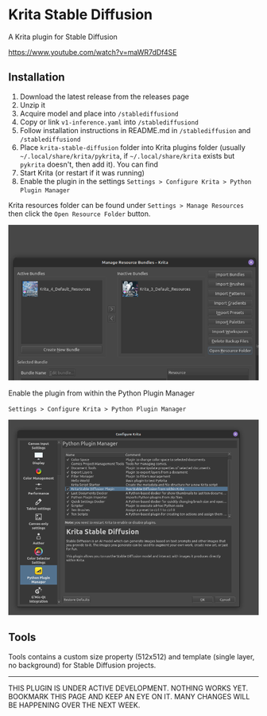 # Krita Stable Diffusion

A Krita plugin for Stable Diffusion

https://www.youtube.com/watch?v=maWR7dDf4SE

## Installation

1. Download the latest release from the releases page
2. Unzip it
3. Acquire model and place into `/stablediffusiond`
4. Copy or link `v1-inference.yaml` into `/stablediffusiond`
5. Follow installation instructions in README.md in `/stablediffusion` and `/stablediffusiond`
6. Place `krita-stable-diffusion` folder into Krita plugins folder (usually `~/.local/share/krita/pykrita`, if `~/.local/share/krita` exists but `pykrita` doesn't, then add it). You can find 
7. Start Krita (or restart if it was running)
8. Enable the plugin in the settings `Settings > Configure Krita > Python Plugin Manager`

Krita resources folder can be found under `Settings > Manage Resources` then click the `Open Resource Folder` button.

![img.png](img.png)

Enable the plugin from within the Python Plugin Manager

`Settings > Configure Krita > Python Plugin Manager`

![img_1.png](img_1.png)

## Tools

Tools contains a custom size property (512x512) and template (single layer, no background) 
for Stable Diffusion projects.

---

THIS PLUGIN IS UNDER ACTIVE DEVELOPMENT. NOTHING WORKS YET. BOOKMARK THIS PAGE AND KEEP AN EYE ON IT. MANY CHANGES WILL BE HAPPENING OVER THE NEXT WEEK.